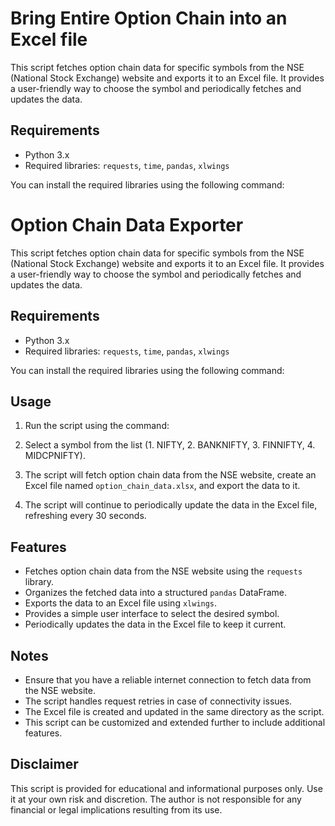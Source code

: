 # Bring Entire Option Chain into an Excel file

This script fetches option chain data for specific symbols from the NSE (National Stock Exchange) website and exports it to an Excel file. It provides a user-friendly way to choose the symbol and periodically fetches and updates the data.

## Requirements

- Python 3.x
- Required libraries: `requests`, `time`, `pandas`, `xlwings`

You can install the required libraries using the following command:

# Option Chain Data Exporter

This script fetches option chain data for specific symbols from the NSE (National Stock Exchange) website and exports it to an Excel file. It provides a user-friendly way to choose the symbol and periodically fetches and updates the data.

## Requirements

- Python 3.x
- Required libraries: `requests`, `time`, `pandas`, `xlwings`

You can install the required libraries using the following command:


## Usage

1. Run the script using the command:


2. Select a symbol from the list (1. NIFTY, 2. BANKNIFTY, 3. FINNIFTY, 4. MIDCPNIFTY).

3. The script will fetch option chain data from the NSE website, create an Excel file named `option_chain_data.xlsx`, and export the data to it.

4. The script will continue to periodically update the data in the Excel file, refreshing every 30 seconds.

## Features

- Fetches option chain data from the NSE website using the `requests` library.
- Organizes the fetched data into a structured `pandas` DataFrame.
- Exports the data to an Excel file using `xlwings`.
- Provides a simple user interface to select the desired symbol.
- Periodically updates the data in the Excel file to keep it current.

## Notes

- Ensure that you have a reliable internet connection to fetch data from the NSE website.
- The script handles request retries in case of connectivity issues.
- The Excel file is created and updated in the same directory as the script.
- This script can be customized and extended further to include additional features.

## Disclaimer

This script is provided for educational and informational purposes only. Use it at your own risk and discretion. The author is not responsible for any financial or legal implications resulting from its use.
